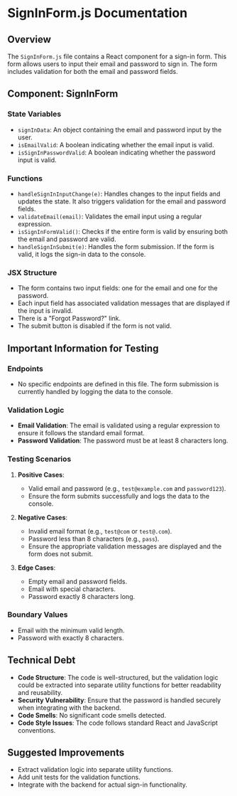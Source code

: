 # SignInForm.js Documentation

## Overview
The `SignInForm.js` file contains a React component for a sign-in form. This form allows users to input their email and password to sign in. The form includes validation for both the email and password fields.

## Component: SignInForm

### State Variables
- `signInData`: An object containing the email and password input by the user.
- `isEmailValid`: A boolean indicating whether the email input is valid.
- `isSignInPasswordValid`: A boolean indicating whether the password input is valid.

### Functions
- `handleSignInInputChange(e)`: Handles changes to the input fields and updates the state. It also triggers validation for the email and password fields.
- `validateEmail(email)`: Validates the email input using a regular expression.
- `isSignInFormValid()`: Checks if the entire form is valid by ensuring both the email and password are valid.
- `handleSignInSubmit(e)`: Handles the form submission. If the form is valid, it logs the sign-in data to the console.

### JSX Structure
- The form contains two input fields: one for the email and one for the password.
- Each input field has associated validation messages that are displayed if the input is invalid.
- There is a "Forgot Password?" link.
- The submit button is disabled if the form is not valid.

## Important Information for Testing

### Endpoints
- No specific endpoints are defined in this file. The form submission is currently handled by logging the data to the console.

### Validation Logic
- **Email Validation**: The email is validated using a regular expression to ensure it follows the standard email format.
- **Password Validation**: The password must be at least 8 characters long.

### Testing Scenarios
1. **Positive Cases**:
   - Valid email and password (e.g., `test@example.com` and `password123`).
   - Ensure the form submits successfully and logs the data to the console.

2. **Negative Cases**:
   - Invalid email format (e.g., `test@com` or `test@.com`).
   - Password less than 8 characters (e.g., `pass`).
   - Ensure the appropriate validation messages are displayed and the form does not submit.

3. **Edge Cases**:
   - Empty email and password fields.
   - Email with special characters.
   - Password exactly 8 characters long.

### Boundary Values
- Email with the minimum valid length.
- Password with exactly 8 characters.

## Technical Debt
- **Code Structure**: The code is well-structured, but the validation logic could be extracted into separate utility functions for better readability and reusability.
- **Security Vulnerability**: Ensure that the password is handled securely when integrating with the backend.
- **Code Smells**: No significant code smells detected.
- **Code Style Issues**: The code follows standard React and JavaScript conventions.

## Suggested Improvements
- Extract validation logic into separate utility functions.
- Add unit tests for the validation functions.
- Integrate with the backend for actual sign-in functionality.
